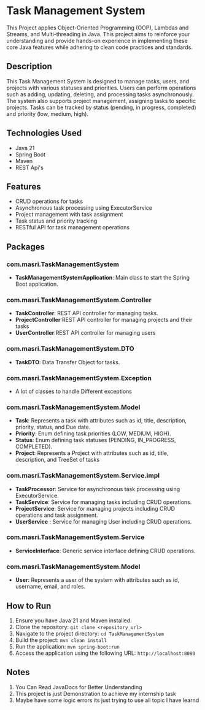 # Task Management System
This Project applies Object-Oriented Programming (OOP), Lambdas and Streams, and Multi-threading in Java. This project aims to reinforce your understanding and provide hands-on experience in implementing these core Java features while adhering to clean code practices and standards.
## Description
This Task Management System is designed to manage tasks, users, and projects with various statuses and priorities. Users can perform operations such as adding, updating, deleting, and processing tasks asynchronously. The system also supports project management, assigning tasks to specific projects. Tasks can be tracked by status (pending, in progress, completed) and priority (low, medium, high).

## Technologies Used
- Java 21
- Spring Boot
- Maven
- REST Api's

## Features
- CRUD operations for tasks
- Asynchronous task processing using ExecutorService
- Project management with task assignment
- Task status and priority tracking
- RESTful API for task management operations

## Packages

### com.masri.TaskManagementSystem
- **TaskManagementSystemApplication**: Main class to start the Spring Boot application.

### com.masri.TaskManagementSystem.Controller
- **TaskController**: REST API controller for managing tasks.
- **ProjectController**:REST API controller for managing projects and their tasks
- **UserController**:REST API controller for managing users
### com.masri.TaskManagementSystem.DTO
- **TaskDTO**: Data Transfer Object for tasks.

### com.masri.TaskManagementSystem.Exception
- A lot of classes to handle Different exceptions

### com.masri.TaskManagementSystem.Model
- **Task**: Represents a task with attributes such as id, title, description, priority, status, and Due date.
- **Priority**: Enum defining task priorities (LOW, MEDIUM, HIGH).
- **Status**: Enum defining task statuses (PENDING, IN_PROGRESS, COMPLETED).
- **Project**: Represents a Project with attributes such as id, title, description, and TreeSet of tasks

### com.masri.TaskManagementSystem.Service.impl
- **TaskProcessor**: Service for asynchronous task processing using ExecutorService.
- **TaskService**: Service for managing tasks including CRUD operations.
- **ProjectService**: Service for managing projects including CRUD operations and task assignment.
- **UserService** : Service for managing User including CRUD operations.

### com.masri.TaskManagementSystem.Service
- **ServiceInterface**: Generic service interface defining CRUD operations.

### com.masri.TaskManagementSystem.Model
- **User**: Represents a user of the system with attributes such as id, username, email, and roles.

## How to Run
1. Ensure you have Java 21 and Maven installed.
2. Clone the repository: `git clone <repository_url>`
3. Navigate to the project directory: `cd TaskManagementSystem`
4. Build the project: `mvn clean install`
5. Run the application: `mvn spring-boot:run`
6. Access the application using the following URL: `http://localhost:8080`

## Notes
1. You Can Read JavaDocs for Better Understanding  
2. This project is just Demonstration to achieve my internship task
3. Maybe have some logic errors its just trying to use all topic I have learnd   
